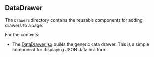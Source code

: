 ## DataDrawer

The `Drawers` directory contains the reusable components for adding drawers to a page.

For the contents:
* The [DataDrawer.jsx](https://github.com/cloud-elements/ezra-sample-app/blob/main/src/components/Drawers/DataDrawer.jsx) builds the generic data drawer. This is a simple component for displaying JSON data in a form. 